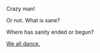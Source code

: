 Crazy man!

Or not. What is sane?

Where has sanity ended or begun?

[We all dance.](../dance/dance.md)